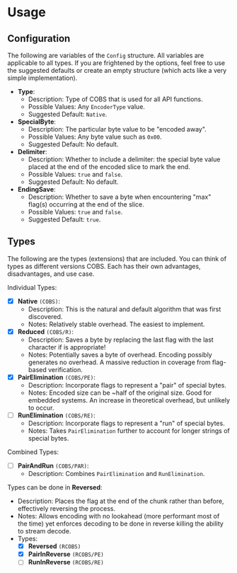 # Usage

## Configuration

The following are variables of the `Config` structure. All variables are applicable to all types. If you are frightened by the options, feel free to use the suggested defaults or create an empty structure (which acts like a very simple implementation).

* **Type**:
  * Description: Type of COBS that is used for all API functions.
  * Possible Values: Any `EncoderType` value.
  * Suggested Default: `Native`.
* **SpecialByte**:
  * Description: The particular byte value to be "encoded away".
  * Possible Values: Any byte value such as `0x00`.
  * Suggested Default: No default.
* **Delimiter**:
  * Description: Whether to include a delimiter: the special byte value placed at the end of the encoded slice to mark the end.
  * Possible Values: `true` and `false`.
  * Suggested Default: No default.
* **EndingSave**:
  * Description: Whether to save a byte when encountering "max" flag(s) occurring at the end of the slice.
  * Possible Values: `true` and `false`.
  * Suggested Default: `true`.

## Types

The following are the types (extensions) that are included. You can think of types as different versions COBS. Each has their own advantages, disadvantages, and use case.

Individual Types:

* [X] **Native** `(COBS)`:
  * Description: This is the natural and default algorithm that was first discovered.
  * Notes: Relatively stable overhead. The easiest to implement.
* [X] **Reduced** `(COBS/R)`:
  * Description: Saves a byte by replacing the last flag with the last character if is appropriate!
  * Notes: Potentially saves a byte of overhead. Encoding possibly generates no overhead. A massive reduction in coverage from flag-based verification.
* [X] **PairElimination** `(COBS/PE)`:
  * Description: Incorporate flags to represent a "pair" of special bytes.
  * Notes: Encoded size can be ~half of the original size. Good for embedded systems. An increase in theoretical overhead, but unlikely to occur.
* [ ] **RunElimination** `(COBS/RE)`:
  * Description: Incorporate flags to represent a "run" of special bytes.
  * Notes: Takes `PairElimination` further to account for longer strings of special bytes.

Combined Types:

* [ ] **PairAndRun** `(COBS/PAR)`:
  * Description: Combines `PairElimination` and `RunElimination`.

Types can be done in **Reversed**:
  * Description: Places the flag at the end of the chunk rather than before, effectively reversing the process.
  * Notes: Allows encoding with no lookahead (more performant most of the time) yet enforces decoding to be done in reverse killing the ability to stream decode.
  * Types:
    * [X] **Reversed** `(RCOBS)`
    * [X] **PairInReverse** `(RCOBS/PE)`
    * [ ] **RunInReverse** `(RCOBS/RE)`
